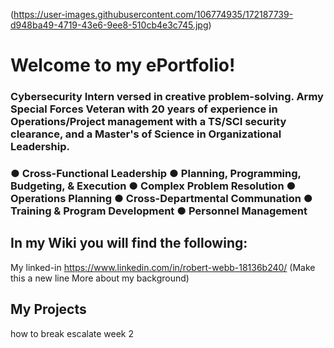 (https://user-images.githubusercontent.com/106774935/172187739-d948ba49-4719-43e6-9ee8-510cb4e3c745.jpg)
# Welcome to my ePortfolio!
### Cybersecurity Intern versed in creative problem-solving. Army Special Forces Veteran with 20 years of experience in Operations/Project management with a TS/SCI security clearance, and a Master's of Science in Organizational Leadership.                                                                                             
### ● Cross-Functional Leadership ● Planning, Programming, Budgeting, & Execution          ● Complex Problem Resolution                                                      ● Operations Planning ● Cross-Departmental Communation ● Training & Program Development ● Personnel Management
## In my Wiki you will find the following:
  My linked-in https://www.linkedin.com/in/robert-webb-18136b240/ 
  (Make this a new line     More about my background)
## My Projects 
  how to break escalate week 2
